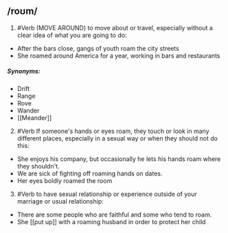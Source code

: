 ## /roʊm/  
1. #Verb
(MOVE AROUND)
to move about or travel, especially without a clear idea of what you are going to do:

- After the bars close, gangs of youth roam the city streets
- She roamed around America for a year, working in bars and restaurants

##### Synonyms:
- Drift
- Range
- Rove
- Wander
- [[Meander]]

2. #Verb
If someone's hands or eyes roam, they touch or look in many different places, especially in a sexual way or when they should not do this:

- She enjoys his company, but occasionally he lets his hands roam where they shouldn't.
- We are sick of fighting off roaming hands on dates.
- Her eyes boldly roamed the room

3. #Verb
to have sexual relationship or experience outside of your marriage or usual relationship:

- There are some people who are faithful and some who tend to roam.
- She [[put up]] with a roaming husband in order to protect her child

